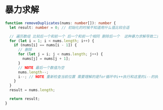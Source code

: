 <!-- 26. 删除有序数组中的重复项-->
<!-- 排序 循环 双指针的思路本质上是在如何思考这个问题的 我知道我的暴力解法是直接盯着目标结果组成的元素来求解的，拿到这些元素之后再组合成我想要的三元组数组序列 但是这种优化思路给我的感觉是直接找三元组不好找 那就三元组中拆出来一个元素找二元组 和循环的对象凑成三元组 -->

# 暴力求解

<!-- 代码块 -->

```ts
function removeDuplicates(nums: number[]): number {
  let result: number = 0; // 初始化的时候不知道用什么值比较合适

  // 遍历数组 比较后一个和前一个 后一个和前一个相同 删除后一个  这种暴力求解导致二重循环
  for (let i = 1; i < nums.length; i++) {
    if (nums[i] == nums[i - 1]) {
      // 删除
      for (let j = i; j < nums.length; j++) {
        nums[j] = nums[j + 1];
      }
      // NOTE 最后一个数值为空
      nums.length--;
      i--; // NOTE 重新检查当前位置 需要理解的是for循环中i++执行和这里的i--的执行逻辑是什么
    }
  }
  result = nums.length;

  return result;
}
```
